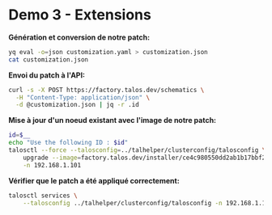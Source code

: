 # Demo 3 - Extensions

**Génération et conversion de notre patch:**

```sh
yq eval -o=json customization.yaml > customization.json
cat customization.json
```

**Envoi du patch à l'API:**

```sh {"terminalRows":"2"}
curl -s -X POST https://factory.talos.dev/schematics \
  -H "Content-Type: application/json" \
  -d @customization.json | jq -r .id
```

**Mise à jour d'un noeud existant avec l'image de notre patch:**

```sh
id=$__
echo "Use the following ID : $id"
talosctl --force --talosconfig=../talhelper/clusterconfig/talosconfig \
    upgrade --image=factory.talos.dev/installer/ce4c980550dd2ab1b17bbf2b08801c7eb59418eafe8f279833297925d67c7515:v1.8.1 \
    -n 192.168.1.101
```

**Vérifier que le patch a été appliqué correctement:**

```sh
talosctl services \
    --talosconfig ../talhelper/clusterconfig/talosconfig -n 192.168.1.101 
```
